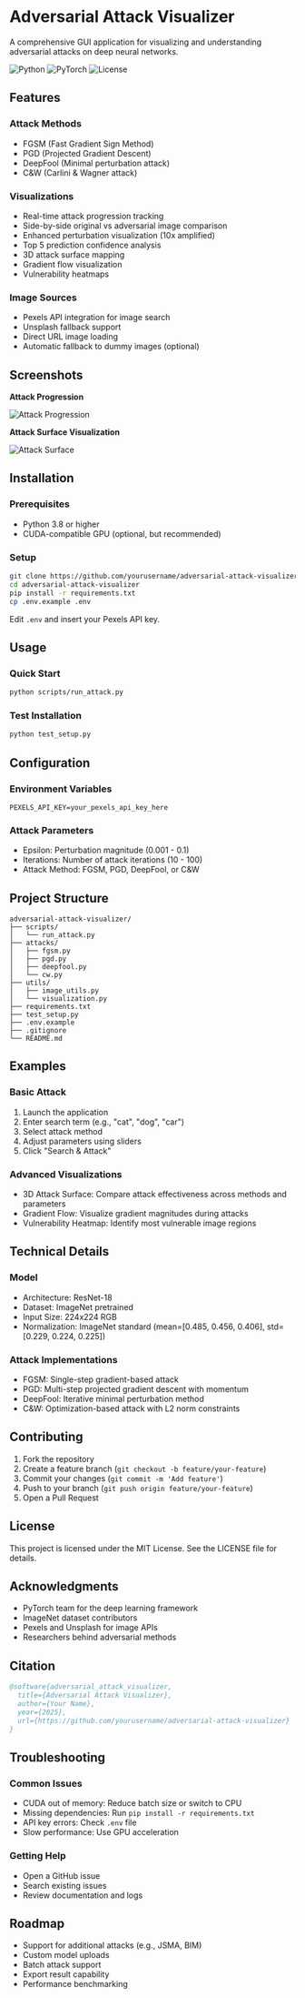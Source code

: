 # Adversarial Attack Visualizer

A comprehensive GUI application for visualizing and understanding adversarial attacks on deep neural networks.

![Python](https://img.shields.io/badge/python-v3.8+-blue.svg)
![PyTorch](https://img.shields.io/badge/PyTorch-v1.9+-red.svg)
![License](https://img.shields.io/badge/license-MIT-green.svg)

## Features

### Attack Methods
- FGSM (Fast Gradient Sign Method)
- PGD (Projected Gradient Descent)
- DeepFool (Minimal perturbation attack)
- C&W (Carlini & Wagner attack)

### Visualizations
- Real-time attack progression tracking
- Side-by-side original vs adversarial image comparison
- Enhanced perturbation visualization (10x amplified)
- Top 5 prediction confidence analysis
- 3D attack surface mapping
- Gradient flow visualization
- Vulnerability heatmaps

### Image Sources
- Pexels API integration for image search
- Unsplash fallback support
- Direct URL image loading
- Automatic fallback to dummy images (optional)

## Screenshots

**Attack Progression**

![Attack Progression](docs/assets/attack_progression.gif)

**Attack Surface Visualization**

![Attack Surface](docs/assets/attack_surface.gif)

## Installation

### Prerequisites
- Python 3.8 or higher
- CUDA-compatible GPU (optional, but recommended)

### Setup
```bash
git clone https://github.com/yourusername/adversarial-attack-visualizer.git
cd adversarial-attack-visualizer
pip install -r requirements.txt
cp .env.example .env
```
Edit `.env` and insert your Pexels API key.

## Usage

### Quick Start
```bash
python scripts/run_attack.py
```

### Test Installation
```bash
python test_setup.py
```

## Configuration

### Environment Variables
```
PEXELS_API_KEY=your_pexels_api_key_here
```

### Attack Parameters
- Epsilon: Perturbation magnitude (0.001 - 0.1)
- Iterations: Number of attack iterations (10 - 100)
- Attack Method: FGSM, PGD, DeepFool, or C&W

## Project Structure
```
adversarial-attack-visualizer/
├── scripts/
│   └── run_attack.py
├── attacks/
│   ├── fgsm.py
│   ├── pgd.py
│   ├── deepfool.py
│   └── cw.py
├── utils/
│   ├── image_utils.py
│   └── visualization.py
├── requirements.txt
├── test_setup.py
├── .env.example
├── .gitignore
└── README.md
```

## Examples

### Basic Attack
1. Launch the application
2. Enter search term (e.g., "cat", "dog", "car")
3. Select attack method
4. Adjust parameters using sliders
5. Click "Search & Attack"

### Advanced Visualizations
- 3D Attack Surface: Compare attack effectiveness across methods and parameters
- Gradient Flow: Visualize gradient magnitudes during attacks
- Vulnerability Heatmap: Identify most vulnerable image regions

## Technical Details

### Model
- Architecture: ResNet-18
- Dataset: ImageNet pretrained
- Input Size: 224x224 RGB
- Normalization: ImageNet standard (mean=[0.485, 0.456, 0.406], std=[0.229, 0.224, 0.225])

### Attack Implementations
- FGSM: Single-step gradient-based attack
- PGD: Multi-step projected gradient descent with momentum
- DeepFool: Iterative minimal perturbation method
- C&W: Optimization-based attack with L2 norm constraints

## Contributing

1. Fork the repository
2. Create a feature branch (`git checkout -b feature/your-feature`)
3. Commit your changes (`git commit -m 'Add feature'`)
4. Push to your branch (`git push origin feature/your-feature`)
5. Open a Pull Request

## License

This project is licensed under the MIT License. See the LICENSE file for details.

## Acknowledgments

- PyTorch team for the deep learning framework
- ImageNet dataset contributors
- Pexels and Unsplash for image APIs
- Researchers behind adversarial methods

## Citation

```bibtex
@software{adversarial_attack_visualizer,
  title={Adversarial Attack Visualizer},
  author={Your Name},
  year={2025},
  url={https://github.com/yourusername/adversarial-attack-visualizer}
}
```

## Troubleshooting

### Common Issues

- CUDA out of memory: Reduce batch size or switch to CPU
- Missing dependencies: Run `pip install -r requirements.txt`
- API key errors: Check `.env` file
- Slow performance: Use GPU acceleration

### Getting Help

- Open a GitHub issue
- Search existing issues
- Review documentation and logs

## Roadmap

- Support for additional attacks (e.g., JSMA, BIM)
- Custom model uploads
- Batch attack support
- Export result capability
- Performance benchmarking
